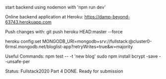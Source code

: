 start backend using nodemon with 'npm run dev'

Online backend application at Heroku:
https://damp-beyond-63743.herokuapp.com

Push changes with:
git push heroku HEAD:master --force

heroku config:set MONGODB_URI=mongodb+srv://fullstack:<password>@cluster0-6rmsl.mongodb.net/bloglist-app?retryWrites=true&w=majority

Useful Commands:
npm test -- -t 'new blog'
sudo npm install bcrypt -save --unsafe-per 

Status: Fullstack2020 Part 4 DONE. Ready for submission
